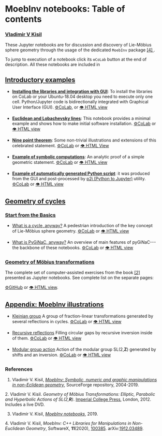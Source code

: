 # MoebInv notebooks: Table of contents
### [Vladimir V Kisil](http://v-v-kisil.scienceontheweb.net/)

These Jupyter notebooks are for discussion and discovery of Lie-Möbius sphere geometry through the usage of the dedicated `MoebInv` package [ [4] ](#[4]).

To jump to execution of a notebook click its `⚙CoLab` button at the end of description. All these notebooks are included in 

## [Introductory examples](https://github.com/vvkisil/MoebInv-notebooks/tree/master/Introduction)

+ [**Installing the libraries and integration with GUI**](https://github.com/vvkisil/MoebInv-notebooks/blob/master/Introduction/Software_installation_GUI_integration.ipynb): To install the libraries on CoLab or your Ubuntu-18.04 desktop you need to execute only one cell. Python/Jupyter code is bidirectionally integrated with Graphical User Interface (GUI). [⚙CoLab](https://colab.research.google.com/github/vvkisil/MoebInv-notebooks/blob/master/Introduction/Software_installation_GUI_integration.ipynb), or [👁 HTML view]((http://v-v-kisil.scienceontheweb.net/MoebInv-notebooks/Introduction/Software_installation_GUI_integration.html))

+ [**Euclidean and Lobachevsky lines**](https://github.com/vvkisil/MoebInv-notebooks/blob/master/Introduction/Euclidean_and_Lobachevsky_lines.ipynb): 
This notebook provides a minimal example and shows how to make initial software installation. [⚙CoLab](https://colab.research.google.com/github/vvkisil/MoebInv-notebooks/blob/master/Introduction/Euclidean_and_Lobachevsky_lines.ipynb) or [👁 HTML view](http://v-v-kisil.scienceontheweb.net/MoebInv-notebooks/Introduction/Euclidean_and_Lobachevsky_lines.html)

+ [**Nine point theorem**](https://github.com/vvkisil/MoebInv-notebooks/blob/master/Introduction/Nine_point_theorem.ipynb): Some non-trivial illustrations and extensions of this celebrated statement.
[⚙CoLab](https://colab.research.google.com/github/vvkisil/MoebInv-notebooks/blob/master/Introduction/Nine_point_theorem.ipynb) or [👁 HTML View](http://v-v-kisil.scienceontheweb.net/MoebInv-notebooks/Introduction/Nine_point_theorem.html)

+ [**Example of symbolic computations**](https://github.com/vvkisil/MoebInv-notebooks/blob/master/Introduction/Example_of_symbolic_computations.ipynb): An analytic proof of a simple geometric statement. [⚙CoLab](https://colab.research.google.com/github/vvkisil/MoebInv-notebooks/blob/master/Introduction/Example_of_symbolic_computations.ipynb) or [👁 HTML view](http://v-v-kisil.scienceontheweb.net/MoebInv-notebooks/Introduction/Example_of_symbolic_computations.html)

+ [**Example of automatically generated Python script**](https://github.com/vvkisil/MoebInv-notebooks/blob/master/Introduction/Nine_point_auto_script.ipynb): it was produced from the GUI and post-processed by [p2j (Python to Jupyter)](https://pypi.org/project/p2j/) utility.  [⚙CoLab](https://colab.research.google.com/github/vvkisil/MoebInv-notebooks/blob/master/Introduction/Nine_point_auto_script.ipynb) or [👁 HTML view](http://v-v-kisil.scienceontheweb.net/MoebInv-notebooks/Introduction/Nine_point_auto_script.html)

## [Geometry of cycles](https://github.com/vvkisil/MoebInv-notebooks/tree/master/Geometry_of_cycles) 
### [Start from the Basics](https://github.com/vvkisil/MoebInv-notebooks/tree/master/Geometry_of_cycles/Start_from_Basics)

+ [What is a cycle, anyway?](https://github.com/vvkisil/MoebInv-notebooks/tree/master/Geometry_of_cycles/Start_from_Basics/What_is_cycle.ipynb) A pedestrian introduction of the key concept of Lie-Möbius sphere geometry. [⚙CoLab](https://colab.research.google.com/github/vvkisil/MoebInv-notebooks/blob/master/Geometry_of_cycles/Start_from_Basics/What_is_cycle.ipynb) or [👁 HTML view](http://v-v-kisil.scienceontheweb.net/MoebInv-notebooks/Geometry_of_cycles/Start_from_Basics/What_is_cycle.html)

+ [What is PyGiNaC, anyway?](https://github.com/vvkisil/MoebInv-notebooks/tree/master/Geometry_of_cycles/Start_from_Basics/pyGiNaC.ipynb) An overview of main features of pyGiNaC---the backbone of these notebooks. [⚙CoLab](https://colab.research.google.com/github/vvkisil/MoebInv-notebooks/blob/master/Geometry_of_cycles/Start_from_Basics/pyGiNaC.ipynb) or [👁 HTML view](http://v-v-kisil.scienceontheweb.net/MoebInv-notebooks/Geometry_of_cycles/Start_from_Basics/pyGiNaC.html)

### [Geometry of Möbius transformations](https://github.com/vvkisil/MoebInv-notebooks/tree/master/EPAL-v1)

The complete set of computer-assisted exercises from the book [ [2] ](#[2]) presented as Jupyter notebooks. See complete list on the separate pages:

[⚙GitHub](https://github.com/vvkisil/MoebInv-notebooks/tree/master/EPAL-v1/README.md) or
[👁 HTML view](http://v-v-kisil.scienceontheweb.net/MoebInv-notebooks/EPAL-v1/index.html).

## [Appendix: MoebInv illustrations](https://github.com/vvkisil/MoebInv-notebooks/tree/master/Appendix_Illustrations)

+ [Kleinian group](https://github.com/vvkisil/MoebInv-notebooks/tree/master/Appendix_Illustrations/Kleinian_group.ipynb) A group of fraction-linear transformations generated by several reflections in cycles. [⚙CoLab](https://colab.research.google.com/github/vvkisil/MoebInv-notebooks/blob/master/Appendix_Illustrations/Kleinian_group.ipynb) or [👁 HTML view](http://v-v-kisil.scienceontheweb.net/MoebInv-notebooks/Appendix_Illustrations/Kleinian_group.html)

+ [Recursive reflections](https://github.com/vvkisil/MoebInv-notebooks/tree/master/Appendix_Illustrations/Reflection_recursion.ipynb) Filling circular gaps by recursive inversion inside of them. [⚙CoLab](https://colab.research.google.com/github/vvkisil/MoebInv-notebooks/blob/master/Appendix_Illustrations/Reflection_recursion.ipynb) or [👁 HTML view](http://v-v-kisil.scienceontheweb.net/MoebInv-notebooks/Appendix_Illustrations/Reflection_recursion.html)

+ [Modular group action](https://github.com/vvkisil/MoebInv-notebooks/tree/master/Appendix_Illustrations/Modular_group.ipynb) Action of the modular group SL(2,**Z**) generated by shifts and an inversion. [⚙CoLab](https://colab.research.google.com/github/vvkisil/MoebInv-notebooks/blob/master/Appendix_Illustrations/Modular_group.ipynb) or [👁 HTML view](http://v-v-kisil.scienceontheweb.net/MoebInv-notebooks/Appendix_Illustrations/Modular_group.html)


### References
1. Vladimir V. Kisil, [*MoebInv: Symbolic, numeric and graphic manipulations in non-Eclidean geometry*](http://moebinv.sourceforge.net/), SourceForge repository,
2004-2019.

<a id="[2]"></a>
2. Vladimir V. Kisil. *Geometry of Möbius Transformations: Elliptic, Parabolic and Hyperbolic Actions of SL(2,**R**)*. [Imperial College Press](https://www.worldscientific.com/worldscibooks/10.1142/p835), London, 2012. Includes a live DVD.

3.  Vladimir V. Kisil, [*MoebInv notebooks*](https://github.com/vvkisil/MoebInv-notebooks), 2019.
 
<a id="[4]"></a>
4. Vladimir V. Kisil, *MoebInv: C++ Libraries for Manipulations in Non-Euclidean Geometry*, SoftwareX, **11**(2020), [100385](https://doi.org/10.1016/j.softx.2019.100385). arXiv:[1912.03489](https://arxiv.org/abs/1912.03489).
